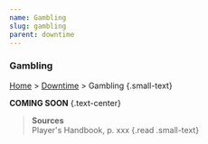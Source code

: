 ```yaml
---
name: Gambling
slug: gambling
parent: downtime
---
```

### Gambling
[Home](dm-operations-center) > [Downtime](downtime) > Gambling {.small-text}

**COMING SOON** {.text-center}

> **Sources** <br/>
> Player's Handbook, p. xxx
{.read .small-text}
